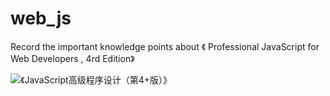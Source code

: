 # web_js

Record the important knowledge points about 《 Professional JavaScript for Web Developers , 4rd Edition》

![《JavaScript高级程序设计（第4+版）》](https://github.com/zhaochunping/web_js/blob/main/img/chart.png)
